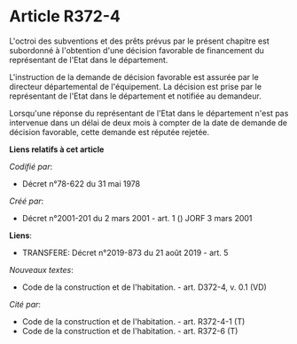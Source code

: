 # Article R372-4

L'octroi des subventions et des prêts prévus par le présent chapitre est subordonné à l'obtention d'une décision favorable de
financement du représentant de l'Etat dans le département.

L'instruction de la demande de décision favorable est assurée par le directeur départemental de l'équipement. La décision est
prise par le représentant de l'Etat dans le département et notifiée au demandeur.

Lorsqu'une réponse du représentant de l'Etat dans le département n'est pas intervenue dans un délai de deux mois à compter de
la date de demande de décision favorable, cette demande est réputée rejetée.

**Liens relatifs à cet article**

_Codifié par_:

  - Décret n°78-622 du 31 mai 1978

_Créé par_:

  - Décret n°2001-201 du 2 mars 2001 - art. 1 () JORF 3 mars 2001

**Liens**:

  - TRANSFERE: Décret n°2019-873 du 21 août 2019 - art. 5

_Nouveaux textes_:

  - Code de la construction et de l'habitation. - art. D372-4, v. 0.1 (VD)

_Cité par_:

  - Code de la construction et de l'habitation. - art. R372-4-1 (T)
  - Code de la construction et de l'habitation. - art. R372-6 (T)
